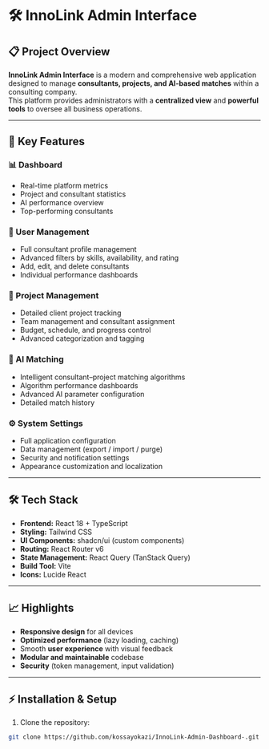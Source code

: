 # 🛠️ InnoLink  Admin Interface

## 📋 Project Overview
**InnoLink Admin Interface** is a modern and comprehensive web application designed to manage **consultants, projects, and AI-based matches** within a consulting company.  
This platform provides administrators with a **centralized view** and **powerful tools** to oversee all business operations.

---

## 🚀 Key Features

### 📊 Dashboard
- Real-time platform metrics  
- Project and consultant statistics  
- AI performance overview  
- Top-performing consultants  

### 👥 User Management
- Full consultant profile management  
- Advanced filters by skills, availability, and rating  
- Add, edit, and delete consultants  
- Individual performance dashboards  

### 📂 Project Management
- Detailed client project tracking  
- Team management and consultant assignment  
- Budget, schedule, and progress control  
- Advanced categorization and tagging  

### 🤖 AI Matching
- Intelligent consultant–project matching algorithms  
- Algorithm performance dashboards  
- Advanced AI parameter configuration  
- Detailed match history  

### ⚙️ System Settings
- Full application configuration  
- Data management (export / import / purge)  
- Security and notification settings  
- Appearance customization and localization  

---

## 🛠️ Tech Stack
- **Frontend:** React 18 + TypeScript  
- **Styling:** Tailwind CSS  
- **UI Components:** shadcn/ui (custom components)  
- **Routing:** React Router v6  
- **State Management:** React Query (TanStack Query)  
- **Build Tool:** Vite  
- **Icons:** Lucide React  

---

## 📈 Highlights
- **Responsive design** for all devices  
- **Optimized performance** (lazy loading, caching)  
- Smooth **user experience** with visual feedback  
- **Modular and maintainable** codebase  
- **Security** (token management, input validation)  

---

## ⚡ Installation & Setup

1. Clone the repository:
```bash
git clone https://github.com/kossayokazi/InnoLink-Admin-Dashboard-.git
